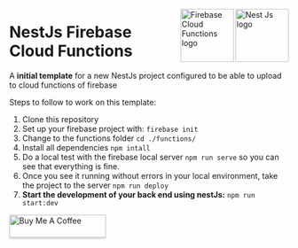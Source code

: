  <img src="https://d33wubrfki0l68.cloudfront.net/49c2be6f2607b5c12dd27f8ecc8521723447975d/f05c5/logo-small.cbbeba89.svg" alt="Nest Js logo" title="Nest Js" height="96" width="96" align="right"/> <img src="https://storage.googleapis.com/gweb-cloudblog-publish/images/cloud_function_firebase.max-400x400.png" alt="Firebase Cloud Functions logo" title="Firebase Cloud Functions" height="96" width="96" align="right"/>
# NestJs Firebase Cloud Functions
A **initial template** for a new NestJs project configured to be able to upload to cloud functions of firebase

Steps to follow to work on this template:

 1. Clone this repository
 2. Set up your firebase project with: `firebase init`
 3. Change to the functions folder `cd ./functions/`
 4. Install all dependencies `npm intall`
 5. Do a local test with the firebase local server `npm run serve` so you can see that everything is fine.
 6. Once you see it running without errors in your local environment, take the project to the server `npm run deploy`
 7. **Start the development of your back end using nestJs:** `npm run start:dev`

<a href="http://bit.ly/BuyMeACoffe" target="_blank"><img src="https://www.buymeacoffee.com/assets/img/custom_images/orange_img.png" alt="Buy Me A Coffee" style="height: 41px !important;width: 174px !important;box-shadow: 0px 3px 2px 0px rgba(190, 190, 190, 0.5) !important;-webkit-box-shadow: 0px 3px 2px 0px rgba(190, 190, 190, 0.5) !important;" ></a>